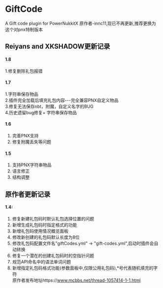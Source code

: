# GiftCode
A Gift code plugin for PowerNukkitX
原作者-innc11,现已不再更新,推荐更换为这个对pnx特制版本
## Reiyans and XKSHADOW更新记录

#### 1.8
1.修复删除礼包报错
#### 1.7
 1.字符串保存物品
<br> 2.插件完全加载后填充礼包内容---完全兼容PNX自定义物品
<br> 3.修复无法保存nbt，附魔，自定义名字的BUG
<br> 4.历史遗留bug修复+ 字符串保存物品
#### 1.6
1. 完善PNX支持
2. 修复附魔丢失等问题
#### 1.5
1. 支持PNX字符串物品
2. 语言修正
3. 结构调整
## 原作者更新记录
#### 1.4:
1. 修复新建礼包码时默认礼包选择位置的问题
2. 新增生成礼包码时指定格式的功能
3. 新增礼包码使用情况概览面板
4. 修改新创建的礼包码默认长度为8位
5. 修改礼包码配置文件名"giftCodes.yml" -> "gift-codes.yml",启动时插件会自动转换
6. 修复一个潜在的创建礼包码时的空指针问题
7. 规范API命名中的语法单词问题
8. 新增指定礼包码格式功能(参数面板中,仅限公用礼包码),*号代表随机填充的字符
<br>原作者发布地址https://www.mcbbs.net/thread-1057414-1-1.html
